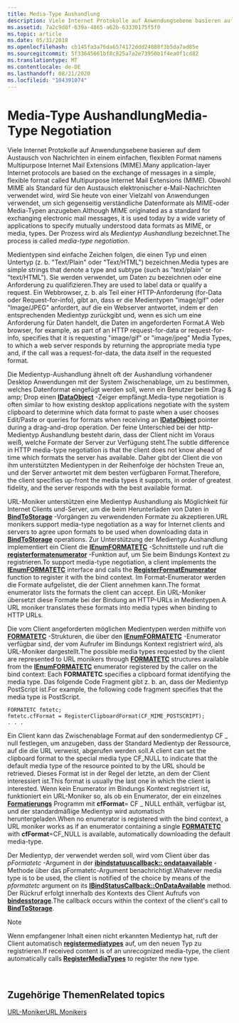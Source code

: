```yaml
---
title: Media-Type Aushandlung
description: Viele Internet Protokolle auf Anwendungsebene basieren auf dem Austausch von Nachrichten in einem einfachen, flexiblen Format namens Multipurpose Internet Mail Extensions (MIME).
ms.assetid: 7a2c9d8f-639a-4865-a62b-63330175f5f0
ms.topic: article
ms.date: 05/31/2018
ms.openlocfilehash: cb145fa3a76da6574172ddd24888f3b5da7ad85e
ms.sourcegitcommit: 5f33645661bf8c825a7a2e73950b1f4ea0f1cd82
ms.translationtype: MT
ms.contentlocale: de-DE
ms.lasthandoff: 08/21/2020
ms.locfileid: "104391074"
---
```

# <a name="media-type-negotiation"></a><span data-ttu-id="63b19-103">Media-Type Aushandlung</span><span class="sxs-lookup"><span data-stu-id="63b19-103">Media-Type Negotiation</span></span>

<span data-ttu-id="63b19-104">Viele Internet Protokolle auf Anwendungsebene basieren auf dem Austausch von Nachrichten in einem einfachen, flexiblen Format namens Multipurpose Internet Mail Extensions (MIME).</span><span class="sxs-lookup"><span data-stu-id="63b19-104">Many application-layer Internet protocols are based on the exchange of messages in a simple, flexible format called Multipurpose Internet Mail Extensions (MIME).</span></span> <span data-ttu-id="63b19-105">Obwohl MIME als Standard für den Austausch elektronischer e-Mail-Nachrichten verwendet wird, wird Sie heute von einer Vielzahl von Anwendungen verwendet, um sich gegenseitig verständliche Datenformate als MIME-oder Media-Typen anzugeben.</span><span class="sxs-lookup"><span data-stu-id="63b19-105">Although MIME originated as a standard for exchanging electronic mail messages, it is used today by a wide variety of applications to specify mutually understood data formats as MIME, or media, types.</span></span> <span data-ttu-id="63b19-106">Der Prozess wird als *Medientyp Aushandlung* bezeichnet.</span><span class="sxs-lookup"><span data-stu-id="63b19-106">The process is called *media-type negotiation*.</span></span>

<span data-ttu-id="63b19-107">Medientypen sind einfache Zeichen folgen, die einen Typ und einen Untertyp (z. b. "Text/Plain" oder "Text/HTML") bezeichnen.</span><span class="sxs-lookup"><span data-stu-id="63b19-107">Media types are simple strings that denote a type and subtype (such as "text/plain" or "text/HTML").</span></span> <span data-ttu-id="63b19-108">Sie werden verwendet, um Daten zu bezeichnen oder eine Anforderung zu qualifizieren.</span><span class="sxs-lookup"><span data-stu-id="63b19-108">They are used to label data or qualify a request.</span></span> <span data-ttu-id="63b19-109">Ein Webbrowser, z. b. als Teil einer HTTP-Anforderung (for-Data oder Request-for-info), gibt an, dass er die Medientypen "image/gif" oder "Image/JPEG" anfordert, auf die ein Webserver antwortet, indem er den entsprechenden Medientyp zurückgibt und, wenn es sich um eine Anforderung für Daten handelt, die Daten im angeforderten Format.</span><span class="sxs-lookup"><span data-stu-id="63b19-109">A Web browser, for example, as part of an HTTP request-for-data or request-for-info, specifies that it is requesting "image/gif" or "image/jpeg" Media Types, to which a web server responds by returning the appropriate media type and, if the call was a request-for-data, the data itself in the requested format.</span></span>

<span data-ttu-id="63b19-110">Die Medientyp-Aushandlung ähnelt oft der Aushandlung vorhandener Desktop Anwendungen mit der System Zwischenablage, um zu bestimmen, welches Datenformat eingefügt werden soll, wenn ein Benutzer beim Drag & amp; Drop einen [**IDataObject**](/windows/desktop/api/ObjIdl/nn-objidl-idataobject) -Zeiger empfängt.</span><span class="sxs-lookup"><span data-stu-id="63b19-110">Media-type negotiation is often similar to how existing desktop applications negotiate with the system clipboard to determine which data format to paste when a user chooses Edit/Paste or queries for formats when receiving an [**IDataObject**](/windows/desktop/api/ObjIdl/nn-objidl-idataobject) pointer during a drag-and-drop operation.</span></span> <span data-ttu-id="63b19-111">Der feine Unterschied bei der http-Medientyp Aushandlung besteht darin, dass der Client nicht im Voraus weiß, welche Formate der Server zur Verfügung steht.</span><span class="sxs-lookup"><span data-stu-id="63b19-111">The subtle difference in HTTP media-type negotiation is that the client does not know ahead of time which formats the server has available.</span></span> <span data-ttu-id="63b19-112">Daher gibt der Client die von ihm unterstützten Medientypen in der Reihenfolge der höchsten Treue an, und der Server antwortet mit dem besten verfügbaren Format.</span><span class="sxs-lookup"><span data-stu-id="63b19-112">Therefore, the client specifies up-front the media types it supports, in order of greatest fidelity, and the server responds with the best available format.</span></span>

<span data-ttu-id="63b19-113">URL-Moniker unterstützen eine Medientyp Aushandlung als Möglichkeit für Internet Clients und-Server, um die beim Herunterladen von Daten in [**BindToStorage**](/windows/desktop/api/ObjIdl/nf-objidl-imoniker-bindtostorage) -Vorgängen zu verwendenden Formate zu akzeptieren.</span><span class="sxs-lookup"><span data-stu-id="63b19-113">URL monikers support media-type negotiation as a way for Internet clients and servers to agree upon formats to be used when downloading data in [**BindToStorage**](/windows/desktop/api/ObjIdl/nf-objidl-imoniker-bindtostorage) operations.</span></span> <span data-ttu-id="63b19-114">Zur Unterstützung der Medientyp Aushandlung implementiert ein Client die [**IEnumFORMATETC**](/windows/desktop/api/ObjIdl/nn-objidl-ienumformatetc) -Schnittstelle und ruft die [**registerformatenumerator**](/previous-versions/windows/internet-explorer/ie-developer/platform-apis/ms775116(v=vs.85)) -Funktion auf, um Sie beim Bindungs Kontext zu registrieren.</span><span class="sxs-lookup"><span data-stu-id="63b19-114">To support media-type negotiation, a client implements the [**IEnumFORMATETC**](/windows/desktop/api/ObjIdl/nn-objidl-ienumformatetc) interface and calls the [**RegisterFormatEnumerator**](/previous-versions/windows/internet-explorer/ie-developer/platform-apis/ms775116(v=vs.85)) function to register it with the bind context.</span></span> <span data-ttu-id="63b19-115">Im Format-Enumerator werden die Formate aufgelistet, die der Client annehmen kann.</span><span class="sxs-lookup"><span data-stu-id="63b19-115">The format enumerator lists the formats the client can accept.</span></span> <span data-ttu-id="63b19-116">Ein URL-Moniker übersetzt diese Formate bei der Bindung an HTTP-URLs in Medientypen.</span><span class="sxs-lookup"><span data-stu-id="63b19-116">A URL moniker translates these formats into media types when binding to HTTP URLs.</span></span>

<span data-ttu-id="63b19-117">Die vom Client angeforderten möglichen Medientypen werden mithilfe von [**FORMATETC**](/windows/win32/api/objidl/ns-objidl-formatetc) -Strukturen, die über den [**IEnumFORMATETC**](/windows/desktop/api/ObjIdl/nn-objidl-ienumformatetc) -Enumerator verfügbar sind, der vom Aufrufer im Bindungs Kontext registriert  wird, als URL-Moniker dargestellt.</span><span class="sxs-lookup"><span data-stu-id="63b19-117">The possible media types requested by the client are represented to URL monikers through [**FORMATETC**](/windows/win32/api/objidl/ns-objidl-formatetc) structures available from the [**IEnumFORMATETC**](/windows/desktop/api/ObjIdl/nn-objidl-ienumformatetc) enumerator registered by the caller on the bind context: Each **FORMATETC** specifies a clipboard format identifying the media type.</span></span> <span data-ttu-id="63b19-118">Das folgende Code Fragment gibt z. b. an, dass der Medientyp PostScript ist.</span><span class="sxs-lookup"><span data-stu-id="63b19-118">For example, the following code fragment specifies that the media type is PostScript.</span></span>

``` syntax
FORMATETC fmtetc;
fmtetc.cfFormat = RegisterClipboardFormat(CF_MIME_POSTSCRIPT);
. . .
```

<span data-ttu-id="63b19-119">Ein Client kann das Zwischenablage Format auf den sondermedientyp CF \_ null festlegen, um anzugeben, dass der Standard Medientyp der Ressource, auf die die URL verweist, abgerufen werden soll.</span><span class="sxs-lookup"><span data-stu-id="63b19-119">A client can set the clipboard format to the special media type CF\_NULL to indicate that the default media type of the resource pointed to by the URL should be retrieved.</span></span> <span data-ttu-id="63b19-120">Dieses Format ist in der Regel der letzte, an dem der Client interessiert ist.</span><span class="sxs-lookup"><span data-stu-id="63b19-120">This format is usually the last one in which the client is interested.</span></span> <span data-ttu-id="63b19-121">Wenn kein Enumerator im Bindungs Kontext registriert ist, funktioniert ein URL-Moniker so, als ob ein Enumerator, der ein einzelnes [**Formatierungs**](/windows/win32/api/objidl/ns-objidl-formatetc) Programm mit **cfFormat**= CF \_ NULL enthält, verfügbar ist, und der standardmäßige Medientyp wird automatisch heruntergeladen.</span><span class="sxs-lookup"><span data-stu-id="63b19-121">When no enumerator is registered with the bind context, a URL moniker works as if an enumerator containing a single [**FORMATETC**](/windows/win32/api/objidl/ns-objidl-formatetc) with **cfFormat**=CF\_NULL is available, automatically downloading the default media-type.</span></span>

<span data-ttu-id="63b19-122">Der Medientyp, der verwendet werden soll, wird vom Client über das *pFormatetc* -Argument in der [**ibindstatuuscallback:: ondataavailable**](/previous-versions/windows/internet-explorer/ie-developer/platform-apis/ms775061(v=vs.85)) -Methode über das pFormatetc-Argument benachrichtigt.</span><span class="sxs-lookup"><span data-stu-id="63b19-122">Whatever media type is to be used, the client is notified of the choice by means of the *pformatetc* argument on its [**IBindStatusCallback::OnDataAvailable**](/previous-versions/windows/internet-explorer/ie-developer/platform-apis/ms775061(v=vs.85)) method.</span></span> <span data-ttu-id="63b19-123">Der Rückruf erfolgt innerhalb des Kontexts des Client Aufrufs von [**bindesstorage**](/windows/desktop/api/ObjIdl/nf-objidl-imoniker-bindtostorage).</span><span class="sxs-lookup"><span data-stu-id="63b19-123">The callback occurs within the context of the client's call to [**BindToStorage**](/windows/desktop/api/ObjIdl/nf-objidl-imoniker-bindtostorage).</span></span>

> [!Note]  
> <span data-ttu-id="63b19-124">Wenn empfangener Inhalt einen nicht erkannten Medientyp hat, ruft der Client automatisch [**registermediatypes**](/previous-versions/windows/internet-explorer/ie-developer/platform-apis/ms775118(v=vs.85)) auf, um den neuen Typ zu registrieren.</span><span class="sxs-lookup"><span data-stu-id="63b19-124">If received content is of an unrecognized media-type, the client automatically calls [**RegisterMediaTypes**](/previous-versions/windows/internet-explorer/ie-developer/platform-apis/ms775118(v=vs.85)) to register the new type.</span></span>

 

## <a name="related-topics"></a><span data-ttu-id="63b19-125">Zugehörige Themen</span><span class="sxs-lookup"><span data-stu-id="63b19-125">Related topics</span></span>

<dl> <dt>

[<span data-ttu-id="63b19-126">URL-Moniker</span><span class="sxs-lookup"><span data-stu-id="63b19-126">URL Monikers</span></span>](url-monikers.md)
</dt> </dl>

 

 